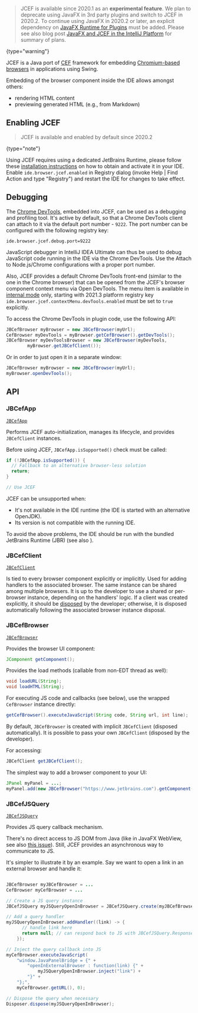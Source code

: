 [//]: # (title: JCEF - Java Chromium Embedded Framework)

<!-- Copyright 2000-2022 JetBrains s.r.o. and other contributors. Use of this source code is governed by the Apache 2.0 license that can be found in the LICENSE file. -->

> JCEF is available since 2020.1 as an **experimental feature**.
> We plan to deprecate using JavaFX in 3rd party plugins and switch to JCEF in 2020.2.
> To continue using JavaFX in 2020.2 or later, an explicit dependency on [JavaFX Runtime for Plugins](https://plugins.jetbrains.com/plugin/14250-javafx-runtime-for-plugins) must be added.
> Please see also blog post [JavaFX and JCEF in the IntelliJ Platform](https://blog.jetbrains.com/platform/2020/07/javafx-and-jcef-in-the-intellij-platform/) for summary of plans.
>
{type="warning"}

JCEF is a Java port of [CEF](https://bitbucket.org/chromiumembedded/cef/wiki/Home) framework for embedding [Chromium-based browsers](https://www.chromium.org/Home) in applications using Swing.

Embedding of the browser component inside the IDE allows amongst others:

- rendering HTML content
- previewing generated HTML (e.g., from Markdown)

## Enabling JCEF

<tabs>
<tab title="2020.2 and later">

> JCEF is available and enabled by default since 2020.2
>
{type="note"}

</tab>
<tab title="Earlier versions">

Using JCEF requires using a dedicated JetBrains Runtime, please follow these [installation instructions](https://youtrack.jetbrains.com/issue/IDEA-231833#focus=streamItem-27-3993099.0-0) on how to obtain and activate it in your IDE.
Enable `ide.browser.jcef.enabled` in <control>Registry</control> dialog (invoke <menupath>Help | Find Action</menupath> and type "Registry") and restart the IDE for changes to take effect.

</tab>
</tabs>

## Debugging

The [Chrome DevTools](https://developers.google.com/web/tools/chrome-devtools/), embedded into JCEF, can be used as a debugging and profiling tool.
It's active by default, so that a Chrome DevTools client can attach to it via the default port number - `9222`.
The port number can be configured with the following registry key:

```
ide.browser.jcef.debug.port=9222
```

JavaScript debugger in IntelliJ IDEA Ultimate can thus be used to debug JavaScript code running in the IDE via the Chrome DevTools.
Use the <control>Attach to Node.js/Chrome</control> configurations with a proper port number.

Also, JCEF provides a default Chrome DevTools front-end (similar to the one in the Chrome browser) that can be opened from the JCEF's browser component context menu via <menupath>Open DevTools</menupath>.
The menu item is available in [internal mode](enabling_internal.md) only, starting with 2021.3 platform registry key `ide.browser.jcef.contextMenu.devTools.enabled` must be set to `true` explicitly.

To access the Chrome DevTools in plugin code, use the following API:

```java
JBCefBrowser myBrowser = new JBCefBrowser(myUrl);
CefBrowser myDevTools = myBrowser.getCefBrowser().getDevTools();
JBCefBrowser myDevToolsBrowser = new JBCefBrowser(myDevTools,
        myBrowser.getJBCefClient());
```

Or in order to just open it in a separate window:

```java
JBCefBrowser myBrowser = new JBCefBrowser(myUrl);
myBrowser.openDevTools();
```

## API

### JBCefApp

[`JBCefApp`](%gh-ic%/platform/platform-api/src/com/intellij/ui/jcef/JBCefApp.java)

Performs JCEF auto-initialization, manages its lifecycle, and provides `JBCefClient` instances.

Before using JCEF, `JBCefApp.isSupported()` check must be called:

```java
if (!JBCefApp.isSupported()) {
  // Fallback to an alternative browser-less solution
  return;
}

// Use JCEF
```

JCEF can be unsupported when:
- It's not available in the IDE runtime (the IDE is started with an alternative OpenJDK).
- Its version is not compatible with the running IDE.

To avoid the above problems, the IDE should be run with the bundled JetBrains Runtime (JBR) (see also [](ide_development_instance.md)).

### JBCefClient

[`JBCefClient`](%gh-ic%/platform/platform-api/src/com/intellij/ui/jcef/JBCefClient.java)

Is tied to every browser component explicitly or implicitly.
Used for adding handlers to the associated browser.
The same instance can be shared among multiple browsers.
It is up to the developer to use a shared or per-browser instance, depending on the handlers' logic.
If a client was created explicitly, it should be [disposed](disposers.md) by the developer; otherwise, it is disposed automatically following the associated browser instance disposal.

### JBCefBrowser

[`JBCefBrowser`](%gh-ic%/platform/platform-api/src/com/intellij/ui/jcef/JBCefBrowser.java)

Provides the browser UI component:

```java
JComponent getComponent();
```

Provides the load methods (callable from non-EDT thread as well):

```java
void loadURL(String);
void loadHTML(String);
```

For executing JS code and callbacks (see below), use the wrapped `CefBrowser` instance directly:

```java
getCefBrowser().executeJavaScript(String code, String url, int line);
```

By default, `JBCefBrowser` is created with implicit `JBCefClient` (disposed automatically).
It is possible to pass your own `JBCefClient` (disposed by the developer).

For accessing:

```java
JBCefClient getJBCefClient();
```

The simplest way to add a browser component to your UI:

```java
JPanel myPanel = ...;
myPanel.add(new JBCefBrowser("https://www.jetbrains.com").getComponent());
```

### JBCefJSQuery

[`JBCefJSQuery`](%gh-ic%/platform/platform-api/src/com/intellij/ui/jcef/JBCefJSQuery.java)

Provides JS query callback mechanism.

There's no direct access to JS DOM from Java (like in JavaFX WebView, see also [this issue](https://youtrack.jetbrains.com/issue/JBR-2046)).
Still, JCEF provides an asynchronous way to communicate to JS.

It's simpler to illustrate it by an example.
Say we want to open a link in an external browser and handle it:

```java

JBCefBrowser myJBCefBrowser = ...
CefBrowser myCefBrowser = ...

// Create a JS query instance
JBCefJSQuery myJSQueryOpenInBrowser = JBCefJSQuery.create(myJBCefBrowser);

// Add a query handler
myJSQueryOpenInBrowser.addHandler((link) -> {
      // handle link here
      return null; // can respond back to JS with JBCefJSQuery.Response
    });

// Inject the query callback into JS
myCefBrowser.executeJavaScript(
    "window.JavaPanelBridge = {" +
        "openInExternalBrowser : function(link) {" +
            myJSQueryOpenInBrowser.inject("link") +
        "}" +
    "};",
    myCefBrowser.getURL(), 0);

// Dispose the query when necessary
Disposer.dispose(myJSQueryOpenInBrowser);
```

